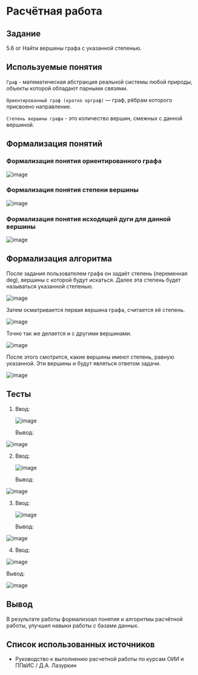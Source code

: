 # Расчётная работа
## Задание
5.6 ог Найти вершины графа с указанной степенью.
## Используемые понятия
`Граф` - математическая абстракция реальной системы любой природы, объекты которой обладают парными связями.

`Ориентированный граф (кратко орграф)` — граф, рёбрам которого присвоено направление.

`Степень вершины графа` - это количество вершин, смежных с данной вершиной.
## Формализация понятий
### Формализация понятия ориентированного графа
![image](https://github.com/iis-32170x/RPIIS/assets/147268285/c68fc1e1-0eae-47cf-9ecf-da029274eef0)
### Формализация понятия степени вершины
![image](https://github.com/iis-32170x/RPIIS/assets/147268285/4e53cf4b-8d5f-46bf-a728-137898285bd2)
### Формализация понятия исходящей дуги для данной вершины
![image](https://github.com/iis-32170x/RPIIS/assets/147268285/9e6bca36-c740-4339-b302-bae0e7576ce3)
## Формализация алгоритма
После задания пользователем графа он задаёт степень (переменная deg), вершины с которой будут искаться. Далее эта степень будет называться указанной степенью.

![image](https://github.com/iis-32170x/RPIIS/assets/147268285/f14441ee-965a-4bdf-8618-63a5411b0197)

Затем осматривается первая вершина графа, считается её степень.

![image](https://github.com/iis-32170x/RPIIS/assets/147268285/6fed42cd-b548-49c8-bc00-550cbfa3c9f0)

Точно так же делается и с другими вершинами.

![image](https://github.com/iis-32170x/RPIIS/assets/147268285/f789f404-8537-4c81-9dcb-95360d7dad68)

После этого смотрится, какие вершины имеют степень, равную указанной. Эти вершины и будут являться ответом задачи.

![image](https://github.com/iis-32170x/RPIIS/assets/147268285/0fbc8a4a-b949-4ccd-b640-59f0a9914f90)

## Тесты
1. Ввод:
   
   ![image](https://github.com/iis-32170x/RPIIS/assets/147268285/eec57935-4797-4f99-92f5-b3af9596033b)

   Вывод:
   
  ![image](https://github.com/iis-32170x/RPIIS/assets/147268285/ab931611-3ed3-4249-95b8-332f3623ffa5)

2. Ввод:
   
   ![image](https://github.com/iis-32170x/RPIIS/assets/147268285/00f4f43f-54c6-4b8f-81fa-b22463e6e927)
   
   Вывод:
   
  ![image](https://github.com/iis-32170x/RPIIS/assets/147268285/c15e3009-d074-499c-a987-135fc55de5c8)
   
3. Ввод:
   
   ![image](https://github.com/iis-32170x/RPIIS/assets/147268285/0a3605e1-2e17-4b37-b86e-71ecc4516cb1)

   Вывод:
   
  ![image](https://github.com/iis-32170x/RPIIS/assets/147268285/78903402-c0a4-4b42-a531-348eb5caddb8)

   
4. Ввод:
    
  ![image](https://github.com/iis-32170x/RPIIS/assets/147268285/90aadd0a-b51c-42c9-8f5f-83b1ef653482)

   Вывод:
   
  ![image](https://github.com/iis-32170x/RPIIS/assets/147268285/9ad33768-7be7-4af1-94d7-93ef2c0b3f02)
## Вывод
В результате работы формализоал понятия и алгоритмы расчётной работы, улучшил навыки работы с базами данных.
## Список использованных источников
- Руководство к выполнению расчетной работы по курсам ОИИ и ППвИС / Д.А. Лазуркин
